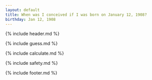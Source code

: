 ```yaml
---
layout: default
title: When was I conceived if I was born on January 12, 1908?
birthday: Jan 12, 1908
---
```


{% include header.md %}

{% include guess.md %}

{% include calculate.md %}

{% include safety.md %}

{% include footer.md %}



